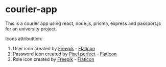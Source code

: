 # courier-app

This is a courier app using react, node.js, prisma, express and passport.js for an university project.

Icons attributtion:

1. User icon created by [Freepik](https://www.flaticon.com/free-icons/user) - [Flaticon](https://www.flaticon.com/)
2. Password icon created by [Pixel perfect](https://www.flaticon.com/free-icons/password) - [Flaticon](https://www.flaticon.com/)
3. Role icon created by [Freepik](https://www.flaticon.com/free-icons/roles) - [Flaticon](https://www.flaticon.com/)
